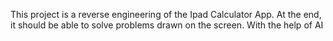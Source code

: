 This project is a reverse engineering of the Ipad Calculator App. At the end, it should be able to solve problems drawn on the screen. With the help of AI
